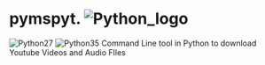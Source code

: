 # pymspyt.     ![Python_logo](https://www.python.org/static/community_logos/python-powered-w-100x40.png)

![Python27](https://img.shields.io/badge/python-2.7-blue.svg)  ![Python35](https://img.shields.io/badge/python-3.5-blue.svg)
Command Line tool in Python to download Youtube Videos and Audio FIles 
